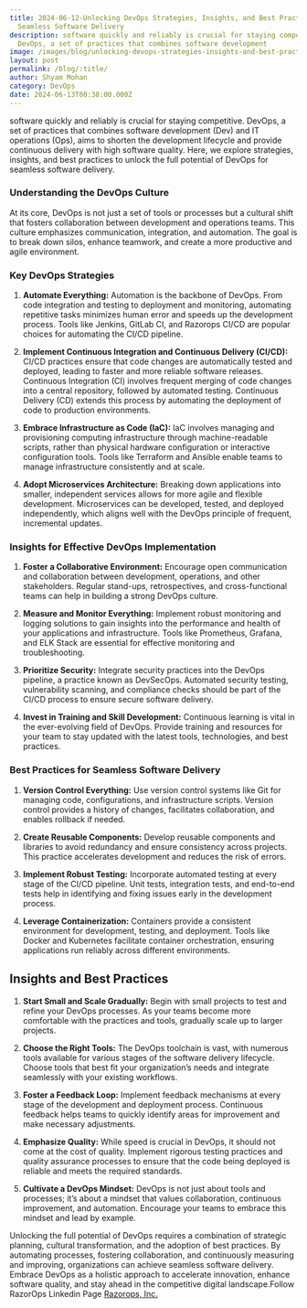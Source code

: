 ```yaml
---
title: 2024-06-12-Unlocking DevOps Strategies, Insights, and Best Practices for
  Seamless Software Delivery
description: software quickly and reliably is crucial for staying competitive.
  DevOps, a set of practices that combines software development
image: /images/blog/unlocking-devops-strategies-insights-and-best-practices-for-seamless-software-delivery.webp
layout: post
permalink: /blog/:title/
author: Shyam Mohan
category: DevOps
date: 2024-06-13T00:38:00.000Z
---
```


software quickly and reliably is crucial for staying competitive. DevOps, a set of practices that combines software development (Dev) and IT operations (Ops), aims to shorten the development lifecycle and provide continuous delivery with high software quality. Here, we explore strategies, insights, and best practices to unlock the full potential of DevOps for seamless software delivery.

### Understanding the DevOps Culture

At its core, DevOps is not just a set of tools or processes but a cultural shift that fosters collaboration between development and operations teams. This culture emphasizes communication, integration, and automation. The goal is to break down silos, enhance teamwork, and create a more productive and agile environment.

### Key DevOps Strategies

1.  **Automate Everything:** Automation is the backbone of DevOps. From code integration and testing to deployment and monitoring, automating repetitive tasks minimizes human error and speeds up the development process. Tools like Jenkins, GitLab CI, and Razorops CI/CD are popular choices for automating the CI/CD pipeline.
    
2.  **Implement Continuous Integration and Continuous Delivery (CI/CD):** CI/CD practices ensure that code changes are automatically tested and deployed, leading to faster and more reliable software releases. Continuous Integration (CI) involves frequent merging of code changes into a central repository, followed by automated testing. Continuous Delivery (CD) extends this process by automating the deployment of code to production environments.
    
3.  **Embrace Infrastructure as Code (IaC):** IaC involves managing and provisioning computing infrastructure through machine-readable scripts, rather than physical hardware configuration or interactive configuration tools. Tools like Terraform and Ansible enable teams to manage infrastructure consistently and at scale.
    
4.  **Adopt Microservices Architecture:** Breaking down applications into smaller, independent services allows for more agile and flexible development. Microservices can be developed, tested, and deployed independently, which aligns well with the DevOps principle of frequent, incremental updates.
    

### Insights for Effective DevOps Implementation

1.  **Foster a Collaborative Environment:** Encourage open communication and collaboration between development, operations, and other stakeholders. Regular stand-ups, retrospectives, and cross-functional teams can help in building a strong DevOps culture.
    
2.  **Measure and Monitor Everything:** Implement robust monitoring and logging solutions to gain insights into the performance and health of your applications and infrastructure. Tools like Prometheus, Grafana, and ELK Stack are essential for effective monitoring and troubleshooting.
    
3.  **Prioritize Security:** Integrate security practices into the DevOps pipeline, a practice known as DevSecOps. Automated security testing, vulnerability scanning, and compliance checks should be part of the CI/CD process to ensure secure software delivery.
    
4.  **Invest in Training and Skill Development:** Continuous learning is vital in the ever-evolving field of DevOps. Provide training and resources for your team to stay updated with the latest tools, technologies, and best practices.
    

### Best Practices for Seamless Software Delivery

1.  **Version Control Everything:** Use version control systems like Git for managing code, configurations, and infrastructure scripts. Version control provides a history of changes, facilitates collaboration, and enables rollback if needed.
    
2.  **Create Reusable Components:** Develop reusable components and libraries to avoid redundancy and ensure consistency across projects. This practice accelerates development and reduces the risk of errors.
    
3.  **Implement Robust Testing:** Incorporate automated testing at every stage of the CI/CD pipeline. Unit tests, integration tests, and end-to-end tests help in identifying and fixing issues early in the development process.
    
4.  **Leverage Containerization:** Containers provide a consistent environment for development, testing, and deployment. Tools like Docker and Kubernetes facilitate container orchestration, ensuring applications run reliably across different environments.
    

## Insights and Best Practices

1.  **Start Small and Scale Gradually:** Begin with small projects to test and refine your DevOps processes. As your teams become more comfortable with the practices and tools, gradually scale up to larger projects.
    
2.  **Choose the Right Tools:** The DevOps toolchain is vast, with numerous tools available for various stages of the software delivery lifecycle. Choose tools that best fit your organization’s needs and integrate seamlessly with your existing workflows.
    
3.  **Foster a Feedback Loop:** Implement feedback mechanisms at every stage of the development and deployment process. Continuous feedback helps teams to quickly identify areas for improvement and make necessary adjustments.
    
4.  **Emphasize Quality:** While speed is crucial in DevOps, it should not come at the cost of quality. Implement rigorous testing practices and quality assurance processes to ensure that the code being deployed is reliable and meets the required standards.
    
5.  **Cultivate a DevOps Mindset:** DevOps is not just about tools and processes; it’s about a mindset that values collaboration, continuous improvement, and automation. Encourage your teams to embrace this mindset and lead by example.
   

Unlocking the full potential of DevOps requires a combination of strategic planning, cultural transformation, and the adoption of best practices. By automating processes, fostering collaboration, and continuously measuring and improving, organizations can achieve seamless software delivery. Embrace DevOps as a holistic approach to accelerate innovation, enhance software quality, and stay ahead in the competitive digital landscape.Follow RazorOps Linkedin Page [Razorops, Inc.](https://www.linkedin.com/company/razorops)


